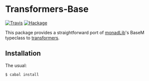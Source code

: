 Transformers-Base
=================

[![Travis](https://img.shields.io/travis/mvv/transformers-base/master.svg)](https://travis-ci.org/mvv/transformers-base) [![Hackage](https://img.shields.io/hackage/v/transformers-base.svg)](http://hackage.haskell.org/package/transformers-base)

This package provides a straightforward port of [monadLib][monadLib]'s BaseM
typeclass to [transformers][transformers].

[monadLib]: http://hackage.haskell.org/package/monadLib
[transformers]: http://hackage.haskell.org/package/transformers

Installation
------------
The usual:

	$ cabal install

